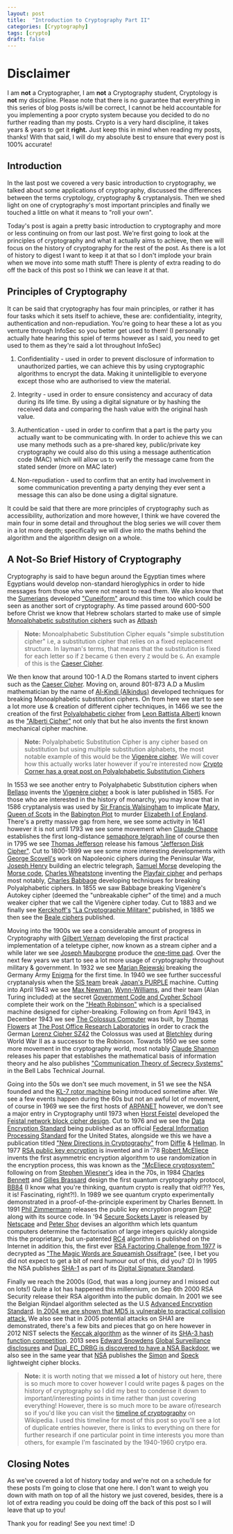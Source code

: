```yaml
---
layout: post
title:  "Introduction to Cryptography Part II"
categories: [Cryptography]
tags: [crypto]
draft: false
---
```


# Disclaimer

I am **not** a Cryptographer, I am **not** a Cryptography student, Cryptology is **not** my discipline. Please note that there is no guarantee that everything in this series of blog posts is/will be correct, I cannot be held accountable for you implementing a poor crypto system because you decided to do no further reading than my posts. Crypto is a very hard discipline, it takes years & years to get it **right.** Just keep this in mind when reading my posts, thanks! With that said, I will do my absolute best to ensure that every post is 100% accurate!

## Introduction

In the last post we covered a very basic introduction to cryptography, we talked about some applications of cryptography, discussed the differences between the terms cryptology, cryptography & cryptanalysis. Then we shed light on one of cryptography's most important principles and finally we touched a little on what it means to "roll your own".

Today's post is again a pretty basic introduction to cryptography and more or less continuing on from our last post. We're first going to look at the principles of cryptography and what it actually aims to achieve, then we will focus on the history of cryptography for the rest of the post. As there is a lot of history to digest I want to keep it at that so I don't implode your brain when we move into some math stuff! There is plenty of extra reading to do off the back of this post so I think we can leave it at that.

## Principles of Cryptography

It can be said that cryptography has four main principles, or rather it has four tasks which it sets itself to achieve, these are: confidentiality, integrity, authentication and non-repudiation. You're going to hear these a lot as you venture through InfoSec so you better get used to them! (I personally actually hate hearing this spiel of terms however as I said, you need to get used to them as they're said a lot throughout InfoSec)

1. Confidentiality - used in order to prevent disclosure of information to unauthorized parties, we can achieve this by using cryptographic algorithms to encrypt the data. Making it unintelligible to everyone except those who are authorised to view the material.

2. Integrity - used in order to ensure consistency and accuracy of data during its life time. By using a digital signature or by hashing the received data and comparing the hash value with the original hash value.

3. Authentication - used in order to confirm that a part is the party you actually want to be communicating with. In order to achieve this we can use many methods such as a pre-shared key, public/private key cryptography we could also do this using a message authentication code (MAC) which will allow us to verify the message came from the stated sender (more on MAC later)

4. Non-repudiation - used to confirm that an entity had involvement in some communication preventing a party denying they ever sent a message this can also be done using a digital signature.

It could be said that there are more principles of cryptography such as accessibility, authorization and more however, I think we have covered the main four in some detail and throughout the blog series we will cover them in a lot more depth; specifically we will dive into the maths behind the algorithm and the algorithm design on a whole.

## A Not-So Brief History of Cryptography

Cryptography is said to have begun around the Egyptian times where Egyptians would develop non-standard hieroglyphics in order to hide messages from those who were not meant to read them. We also know that the [Sumerians](https://en.wikipedia.org/wiki/Sumerian_language) developed ["Cuneiform"](https://en.wikipedia.org/wiki/Cuneiform) around this time too which could be seen as another sort of cryptography. As time passed around 600-500 before Christ we know that Hebrew scholars started to make use of simple [Monoalphabetic substitution ciphers](https://crypto.interactive-maths.com/monoalphabetic-substitution-ciphers.html) such as [Atbash](https://en.wikipedia.org/wiki/Atbash)

 > **Note:** Monoalphabetic Substitution Cipher equals "simple substitution cipher" i.e, a substitution cipher that relies on a fixed replacement structure. In layman's terms, that means that the substitution is fixed for each letter so if `Z` became `G` then every `Z` would be `G`. An example of this is the [Caeser Cipher](https://en.wikipedia.org/wiki/Caesar_cipher).

We then know that around 100-1 A.D the Romans started to invent ciphers such as the [Caeser Cipher](https://en.wikipedia.org/wiki/Caesar_cipher). Moving on, around 801-873 A.D a Muslim mathematician by the name of [Al-Kindi (Alkindus)](https://en.wikipedia.org/wiki/Al-Kindi) developed techniques for breaking Monoalphabetic substitution ciphers. On from here we start to see a lot more use & creation of different cipher techniques, in 1466 we see the creation of the first [Polyalphabetic cipher](https://en.wikipedia.org/wiki/Polyalphabetic_cipher) from [Leon Battista Alberti](https://en.wikipedia.org/wiki/Leon_Battista_Alberti) known as the ["Alberti Cipher"](https://en.wikipedia.org/wiki/Alberti_cipher) not only that but he also invents the first known mechanical cipher machine.

 > **Note:** Polyalphabetic Substitution Cipher is any cipher based on substitution but using multiple substitution alphabets, the most notable example of this would be the [Vigenère cipher](https://en.wikipedia.org/wiki/Vigen%C3%A8re_cipher). We will cover how this actually works later however if you're interested now [Crypto Corner has a great post on Polyalphabetic Substitution Ciphers](https://crypto.interactive-maths.com/polyalphabetic-substitution-ciphers.html)

In 1553 we see another entry to Polyalphabetic Substitution ciphers when [Bellaso](https://en.wikipedia.org/wiki/Giovan_Battista_Bellaso) invents the [Vigenère cipher](https://en.wikipedia.org/wiki/Vigen%C3%A8re_cipher) a book is later published in 1585. For those who are interested in the history of monarchy, you may know that in 1586 cryptanalysis was used by [Sir Francis Walsingham](https://en.wikipedia.org/wiki/Francis_Walsingham) to implicate [Mary, Queen of Scots](https://en.wikipedia.org/wiki/Mary,_Queen_of_Scots) in the [Babington Plot](https://en.wikipedia.org/wiki/Babington_Plot) to murder [Elizabeth I of England](https://en.wikipedia.org/wiki/Elizabeth_I_of_England). There's a pretty massive gap from here, we see some activity in 1641 however it is not until 1793 we see some movement when [Claude Chappe](https://en.wikipedia.org/wiki/Claude_Chappe) establishes the first long-distance [semaphore telgraph line](https://en.wikipedia.org/wiki/Semaphore_telegraph) of course then in 1795 we see [Thomas Jefferson](https://en.wikipedia.org/wiki/Thomas_Jefferson) release his famous ["Jefferson Disk Cipher"](https://en.wikipedia.org/wiki/Jefferson_disk). Cut to 1800-1899 we see some more interesting developments with [George Scovell's](https://en.wikipedia.org/wiki/George_Scovell) work on Napoleonic ciphers during the Peninsular War, [Joseph Henry](https://en.wikipedia.org/wiki/Joseph_Henry) building an electric telegraph, [Samuel Morse](https://en.wikipedia.org/wiki/Samuel_Morse) developing the [Morse code](https://en.wikipedia.org/wiki/Morse_code), [Charles Wheatstone](https://en.wikipedia.org/wiki/Charles_Wheatstone) inventing the [Playfair cipher](https://en.wikipedia.org/wiki/Playfair_cipher) and perhaps most notably, [Charles Babbage](https://en.wikipedia.org/wiki/Charles_Babbage) developing techniques for breaking Polyalphabetic ciphers. In 1855 we saw Babbage breaking Vigenère's Autokey cipher (deemed the "unbreakable cipher" of the time) and a much weaker cipher that we call the Vigenère cipher today. Cut to 1883 and we finally see [Kerckhoff's](https://en.wikipedia.org/wiki/Auguste_Kerckhoffs) ["La Cryptographie Militare"](http://www.contravex.com/2015/03/04/kerckhoffs-history-and-principles-of-military-cryptography-translated-and-adnotated/) published, in 1885 we then see the [Beale ciphers](https://en.wikipedia.org/wiki/Beale_ciphers) published.

Moving into the 1900s we see a considerable amount of progress in Cryptography with [Gilbert Vernam](https://en.wikipedia.org/wiki/Gilbert_Vernam) developing the first practical implementation of a teletype cipher, now known as a stream cipher and a while later we see [Joseph Mauborgne](https://en.wikipedia.org/wiki/Joseph_Mauborgne) produce the [one-time pad](https://en.wikipedia.org/wiki/One-time_pad). Over the next few years we start to see a lot more usage of cryptography throughout military & government. In 1932 we see [Marian Rejewski](https://en.wikipedia.org/wiki/Marian_Rejewski) breaking the Germany Army [Enigma](https://en.wikipedia.org/wiki/Enigma_machine) for the first time. In 1940 we see further successful cryptanalysis when the [SIS team](https://en.wikipedia.org/wiki/Signal_Intelligence_Service) break [Japan's PURPLE](https://en.wikipedia.org/wiki/Type_B_Cipher_Machine) machine. Cutting into April 1943 we see [Max Newman](https://en.wikipedia.org/wiki/Max_Newman), [Wynn-Williams](https://en.wikipedia.org/wiki/C._E._Wynn-Williams), and their team (Alan Turing included) at the secret [Government Code and Cypher School](https://spartacus-educational.com/GCCS.htm) complete their work on the ["Heath Robinson"](https://en.wikipedia.org/wiki/Heath_Robinson_(codebreaking_machine)) which is a specialised machine designed for cipher-breaking. Following on from April 1943, in December 1943 we see [The Colossus Computer](https://en.wikipedia.org/wiki/Colossus_computer) was built, by [Thomas Flowers](https://en.wikipedia.org/wiki/Tommy_Flowers) at [The Post Office Research Laboratories](https://en.wikipedia.org/wiki/Post_Office_Research_Station) in order to crack the German [Lorenz Cipher SZ42](https://en.wikipedia.org/wiki/Lorenz_cipher) the Colossus was used at [Bletchley](https://en.wikipedia.org/wiki/Bletchley_Park) during World War II as a successor to the Robinson. Towards 1950 we see some more movement in the cryptography world, most notably [Claude Shannon](https://en.wikipedia.org/wiki/Claude_Shannon) releases his paper that establishes the mathematical basis of information theory and he also publishes ["Communication Theory of Secrecy Systems"](http://pages.cs.wisc.edu/~rist/642-spring-2014/shannon-secrecy.pdf) in the Bell Labs Technical Journal.

Going into the 50s we don't see much movement, in 51 we see the NSA founded and the [KL-7 rotor machine](https://en.wikipedia.org/wiki/KL-7) being introduced sometime after. We see a few events happen during the 60s but not an awful lot of movement, of course in 1969 we see the first hosts of [ARPANET](https://en.wikipedia.org/wiki/ARPANET) however, we don't see a major entry in Cryptography until 1973 when [Horst Feistel](https://en.wikipedia.org/wiki/Horst_Feistel) developed the [Feistal network block cipher design](https://en.wikipedia.org/wiki/Feistel_cipher). Cut to 1976 and we see the [Data Encryption Standard](https://en.wikipedia.org/wiki/Data_Encryption_Standard) being published as an official [Federal Information Processing Standard](https://en.wikipedia.org/wiki/Federal_Information_Processing_Standards) for the United States, alongside we this we have a publication titled ["New Directions in Cryptography"](https://ee.stanford.edu/~hellman/publications/24.pdf) from [Diffie](https://en.wikipedia.org/wiki/Whitfield_Diffie) & [Hellman](https://www.google.com/search?safe=strict&q=Martin+Hellman&stick=H4sIAAAAAAAAAONgFuLUz9U3MDK3MCtRgjDNcioNtPgCUouK8_OCM1NSyxMrixex8vkmFpVk5il4pObk5CbmAQCWG_alOQAAAA&sa=X&ved=2ahUKEwiSyv7TpJjgAhWIUBUIHckwAc0QxA0wJXoECAoQBQ&biw=1920&bih=969). In 1977 [RSA public key encryption](https://en.wikipedia.org/wiki/RSA_(cryptosystem)) is invented and in '78 [Robert McEliece](https://en.wikipedia.org/wiki/Robert_McEliece) invents the first asymmetric encryption algorithm to use randomization in the encryption process, this was known as the ["McEliece cryptosystem"](https://en.wikipedia.org/wiki/McEliece_cryptosystem) following on from [Stephen Wiesner's](https://en.wikipedia.org/wiki/Stephen_Wiesner) idea in the 70s, in 1984 [Charles Bennett](https://en.wikipedia.org/wiki/Charles_H._Bennett_(computer_scientist)) and [Gilles Brassard](https://en.wikipedia.org/wiki/Gilles_Brassard) design the first quantum cryptography protocol, [BB84](https://en.wikipedia.org/wiki/BB84) (I know what you're thinking, quantum crypto is really that old!?!? Yes, it is! Fascinating, right?!). In 1989 we see quantum crypto experimentally demonstrated in a proof-of-the-principle experiment by Charles Bennett. In 1991 [Phil Zimmermann](https://en.wikipedia.org/wiki/Phil_Zimmermann) releases the public key encryption program [PGP](https://en.wikipedia.org/wiki/Pretty_Good_Privacy) along with its source code. In '94 [Secure Sockets Layer](https://en.wikipedia.org/wiki/Secure_Sockets_Layer) is released by [Netscape](https://en.wikipedia.org/wiki/Netscape) and [Peter Shor](https://en.wikipedia.org/wiki/Peter_Shor) devises an algorithm which lets quantum computers determine the factorisation of large integers quickly alongside this the proprietary, but un-patented [RC4](https://en.wikipedia.org/wiki/RC4) algorithm is published on the Internet in addition this, the first ever [RSA Factoring Challenge from 1977](https://en.wikipedia.org/wiki/RSA_Factoring_Challenge) is decrypted as ["The Magic Words are Squeamish Ossifrage"](https://en.wikipedia.org/wiki/The_Magic_Words_are_Squeamish_Ossifrage) (see, I bet you did not expect to get a bit of nerd humour out of this, did you? :D) In 1995 the NSA publishes [SHA-1](https://en.wikipedia.org/wiki/SHA-1) as part of its [Digital Signature Standard](https://en.wikipedia.org/wiki/Digital_Signature_Standard).

Finally we reach the 2000s (God, that was a long journey and I missed out on lots!) Quite a lot has happened this millennium, on Sep 6th 2000 RSA Security release their RSA algorithm into the public domain. In 2001 we see the Belgian Rijndael algorithm selected as the U.S [Advanced Encryption Standard](https://en.wikipedia.org/wiki/Advanced_Encryption_Standard). [In 2004 we are shown that MD5 is vulnerable to practical collision attack.](https://eprint.iacr.org/2004/199) We also see that in 2005 potential attacks on SHA1 are demonstrated, there's a few bits and pieces that go on here however in 2012 NIST selects the [Keccak algorithm](https://en.wikipedia.org/wiki/SHA-3) as the winner of its [SHA-3 hash function competition](https://en.wikipedia.org/wiki/NIST_hash_function_competition). 2013 sees [Edward Snowdens](https://en.wikipedia.org/wiki/Edward_Snowden) [Global Surveillance disclosures](https://en.wikipedia.org/wiki/Global_surveillance_disclosures_(2013%E2%80%93present)) and [Dual_EC_DRBG is discovered to have a NSA Backdoor](https://en.wikipedia.org/wiki/Dual_EC_DRBG), we also see in the same year that [NSA](https://en.wikipedia.org/wiki/National_Security_Agency) publishes the [Simon](https://en.wikipedia.org/wiki/Simon_(cipher)) and [Speck](https://en.wikipedia.org/wiki/Speck_(cipher)) lightweight cipher blocks.

 > **Note:** it is worth noting that we missed **a lot** of history out here, there is so much more to cover however I could write pages & pages on the history of cryptography so I did my best to condense it down to important/interesting points in time rather than just covering everything! However, there is so much more to be aware of/research so if you'd like you can visit the [timeline of cryptography](https://en.wikipedia.org/wiki/Timeline_of_cryptography) on Wikipedia. I used this timeline for most of this post so you'll see a lot of duplicate entries however, there is links to everything on there for further research if one particular point in time interests you more than others, for example I'm fascinated by the 1940-1960 crytpo era.

## Closing Notes

As we've covered a lot of history today and we're not on a schedule for these posts I'm going to close that one here. I don't want to weigh you down with math on top of all the history we just covered, besides, there is a lot of extra reading you could be doing off the back of this post so I will leave that up to you! 

Thank you for reading! See you next time! :D